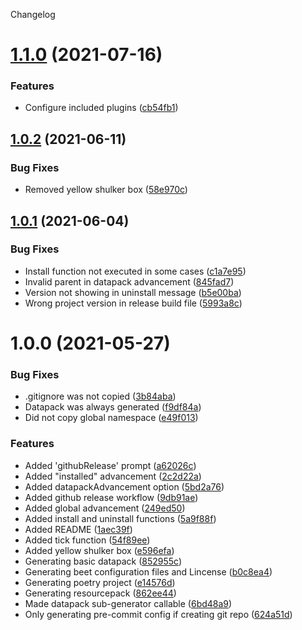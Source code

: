 Changelog

# [1.1.0](https://github.com/OrangeUtan/generator-beet/compare/v1.0.2...v1.1.0) (2021-07-16)


### Features

* Configure included plugins ([cb54fb1](https://github.com/OrangeUtan/generator-beet/commit/cb54fb1362f4558f2f150035143de68f84349448))

## [1.0.2](https://github.com/OrangeUtan/generator-beet/compare/v1.0.1...v1.0.2) (2021-06-11)


### Bug Fixes

* Removed yellow shulker box ([58e970c](https://github.com/OrangeUtan/generator-beet/commit/58e970cbccd4dfbb4750f11ab0b2f9e4a70a3e6e))

## [1.0.1](https://github.com/OrangeUtan/generator-beet/compare/v1.0.0...v1.0.1) (2021-06-04)


### Bug Fixes

* Install function not executed in some cases ([c1a7e95](https://github.com/OrangeUtan/generator-beet/commit/c1a7e95ec6601a6d7622377d3244287ea6c8f696))
* Invalid parent in datapack advancement ([845fad7](https://github.com/OrangeUtan/generator-beet/commit/845fad72a7016e0b14a5034e462b23a2398d7288))
* Version not showing in uninstall message ([b5e00ba](https://github.com/OrangeUtan/generator-beet/commit/b5e00ba11a87121efe7e6c67744e46f1b77648bc))
* Wrong project version in release build file ([5993a8c](https://github.com/OrangeUtan/generator-beet/commit/5993a8cd706413eb1a0522f671111061ce42ae77))

# 1.0.0 (2021-05-27)


### Bug Fixes

* .gitignore was not copied ([3b84aba](https://github.com/OrangeUtan/generator-beet/commit/3b84aba52afdc0d30602361c8f24b0b4a31f2b19))
* Datapack was always generated ([f9df84a](https://github.com/OrangeUtan/generator-beet/commit/f9df84ad696c00ce909c28c804e5a0bbb9d27a84))
* Did not copy global namespace ([e49f013](https://github.com/OrangeUtan/generator-beet/commit/e49f01300500f3917f9330bf28f2e6d349faa960))


### Features

* Added 'githubRelease' prompt ([a62026c](https://github.com/OrangeUtan/generator-beet/commit/a62026c0bdf30cc251ebd7b258958a8880b5916b))
* Added "installed" advancement ([2c2d22a](https://github.com/OrangeUtan/generator-beet/commit/2c2d22af0b1deb98153211140e5f9de468e62853))
* Added datapackAdvancement option ([5bd2a76](https://github.com/OrangeUtan/generator-beet/commit/5bd2a76767803fd7398b290a11c48e40680bfd03))
* Added github release workflow ([9db91ae](https://github.com/OrangeUtan/generator-beet/commit/9db91ae578aacd364a3813d4473a5075fcba80a1))
* Added global advancement ([249ed50](https://github.com/OrangeUtan/generator-beet/commit/249ed50effa16930a35e11ad1f103f25065d3610))
* Added install and uninstall functions ([5a9f88f](https://github.com/OrangeUtan/generator-beet/commit/5a9f88fcddbecdaec8c7901edecd1ed968b5026c))
* Added README ([1aec39f](https://github.com/OrangeUtan/generator-beet/commit/1aec39fbadb3d5f412c0703f682a632b50397fd0))
* Added tick function ([54f89ee](https://github.com/OrangeUtan/generator-beet/commit/54f89ee2492ed3b274540eee5df521ec41a6bc26))
* Added yellow shulker box ([e596efa](https://github.com/OrangeUtan/generator-beet/commit/e596efaf2f36132b08b9c869644aa230053fb93c))
* Generating basic datapack ([852955c](https://github.com/OrangeUtan/generator-beet/commit/852955ce14be365484bfd563893bbadde1fd88b9))
* Generating beet configuration files and Lincense ([b0c8ea4](https://github.com/OrangeUtan/generator-beet/commit/b0c8ea45662b3478a1da4f981f3c60d4116435c9))
* Generating poetry project ([e14576d](https://github.com/OrangeUtan/generator-beet/commit/e14576d7ddbaaf02d3a2435341471ac0c9e410aa))
* Generating resourcepack ([862ee44](https://github.com/OrangeUtan/generator-beet/commit/862ee444aab6add8426b30c06bf592e8c7be8de3))
* Made datapack sub-generator callable ([6bd48a9](https://github.com/OrangeUtan/generator-beet/commit/6bd48a9808c658f42fa7049a6b974190273baa28))
* Only generating pre-commit config if creating git repo ([624a51d](https://github.com/OrangeUtan/generator-beet/commit/624a51db55515c5b4ac310214224ddc5803235dd))
